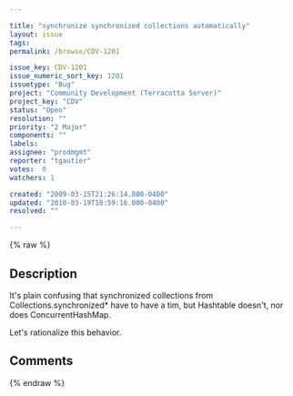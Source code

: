 ```yaml
---

title: "synchronize synchronized collections automatically"
layout: issue
tags: 
permalink: /browse/CDV-1201

issue_key: CDV-1201
issue_numeric_sort_key: 1201
issuetype: "Bug"
project: "Community Development (Terracotta Server)"
project_key: "CDV"
status: "Open"
resolution: ""
priority: "2 Major"
components: ""
labels: 
assignee: "prodmgmt"
reporter: "tgautier"
votes:  0
watchers: 1

created: "2009-03-15T21:26:14.000-0400"
updated: "2010-03-19T18:59:16.000-0400"
resolved: ""

---
```




{% raw %}



## Description

<div markdown="1" class="description">

It's plain confusing that synchronized collections from Collections.synchronized\* have to have a tim, but Hashtable doesn't, nor does ConcurrentHashMap.  

Let's rationalize this behavior.

</div>

## Comments



{% endraw %}

